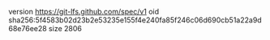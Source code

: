 version https://git-lfs.github.com/spec/v1
oid sha256:5f4583b02d23b2e53235e155f4e240fa85f246c06d690cb51a22a9d68e76ee28
size 2806
